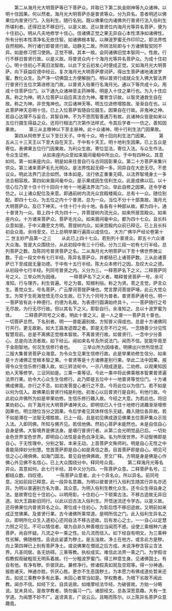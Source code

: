 <!-- { "loadSidebar": true } -->
　　第二从海月光大明菩萨等已下菩萨众。并取已下第二执金刚神等九众诸神。以明十住因果。何以然者。海月光大明菩萨亦是普贤等众。分为异名。意者明还以佛果位内普贤行门。入俗利生。随行名别。既以佛果位内诸佛共行普贤行法入俗利生所堪利者。还得旧法不移旧行。以是义故。还以普贤位内海月光等异名菩萨。便为十住初心。明从凡夫地修学十信心。信诸佛正觉之果无异自心本性清净如诸佛性。所有分别本性清净名无依住智。如诸佛根本智。以禅波罗蜜无作印印之。即法界性自然相称。所行诸行即普贤行故。动静无二故。所转法轮即与十方诸佛智契同不异。如是修习惯习使熟。正觉不移。其本一故。会同诸佛旧觉本智同一。性故。行行不移旧普贤行故。以是义故。将普贤众内十个海月光等异名菩萨众。为成十住初心。明十住初心不离旧法智故。以此下文云初发心时便成正觉。又如海月光大明菩萨。向下获益叹德中经云。复次海月光大明菩萨摩诃萨。得出生菩萨诸地诸波罗蜜。教化众生。及严净一切佛国土方便解脱门。明以普贤行成就众生入佛大智法界行普贤行五位次第进修法门故。以普贤入俗果行名海月光。通以下等共成十众。用成十住菩萨位门。以下通九众诸神至主药神等。明是入十住之果行也。为入十住应真。称之为神。明入位菩萨以自应真法合为神。覆育含识故。以智灵通救生自在故。称之为神。非世鬼神也。次后诸神天等。明五位进修增胜故。渐渐自在也。以此菩萨神天总明十住。已上入位菩萨皆随自位摄生。因果自在行故。非鬼神之神。若自心达理不与妄合。其智自神。不为不思而智善通万有故。此诸神众皆是如来以五位行摄生得益之众。还将行相法门次第作法样式。令其后学者一一仿之。善知因果故。
　　第三从主稼神以下至主昼神。此十众诸神。明十行利生法门因果故。
　　第四从阿修罗王以下至日天子。中有十众。明十回向利生法门因果。
　　第五从三十三天王以下至大自在天王。于中有十天王。明十地利生因果。已上五众是寄位。表佛果五位行门因果故。为利众生故。寄位显法。寄位入法。与众生作法。令众生证修。
　　从如来座内众至如来眉间毫相中所出众。于中有四种众。其意如何。第一如来座内众。明是如来往昔自行与古同因彰果众。第二十方菩萨来集兴供众。第三诸来菩萨毛孔光明众。是法界性起无碍一多。同异自在大悲无尽。不思议众。明此法界门法合如然。体本如是。法行依正重重无碍。以法界智境身土一多法合相容故。第四如来眉间毫中众。是示果成因生信利生众。此是成佛以后。以十信心位乃至十住十行十回向十地十一地遍法界法门众。举此自修之因果。还令学者仿之。以上诸众配位及来意。即通前树内流光众宫殿楼阁众。总有十一众。随位别配。即四十七众。为五位之内十个普贤。总为一众。当位不分十十部类故。海月光大明菩萨众。及已下神天。十住十行十向十地。各各有十种部从故。都为四十。通十普贤为一众。取上四十共为四十一。并菩提树内流光众。如来所居宫殿众。如来座内众。十方诸来菩萨众。菩萨毛光众。如来眉间毫中众。都为四十七众。且长科众意如是。于中义趣至文方明。菩提树内众。如来宫殿内众前已释讫。已上且长科初会众竟。余待至文。已上总明举果行遍周以成信位。
大方广佛华严经论卷第十二
世主妙严品第一之三
　　从此已上四十七众。若别列十普贤众。即五十六众诸大众海。皆是大众围绕分。从此初段中有三十行经。分为三段一初有七行半经。总列菩萨之数。及陈同号普贤菩萨之名。二从海月光大明菩萨以下至十佛世界微尘数。于此一段文中有七行半经。陈异名菩萨众。并都结已上诸菩萨数。三从此诸菩萨已下至成就无量功德。于中有十五行半经。陈大众本修行之因。及叹大众之德。从初段中七行半经。列同号普贤之内。义分为三。一释菩萨名下之义。二释菩萨同号之义。三举众所为因缘。
　　一释菩萨名下之义者。略释普贤菩萨一号。余可准知。行与理齐。利生皆遍。号之为普。知根利俗。称之为贤。菩之言觉。萨言众生。善觉众生。号名菩萨。广云摩诃菩提萨埵也。梵言摩诃菩提萨埵。此云大觉众生。为常于生死海觉悟无尽众生故。已下九个同号为普者。普贤菩萨通号也。明一一菩萨皆有此十种德行。约德为名故。为表德行圆满始终具十。一一菩萨随行之号无尽故。为行无尽行故。但以其名下之义。即彰自行。余准知之。总以十波罗蜜为体。
　　二释菩萨同号之义者。明此十普之义。是一人之普一一菩萨具十普也。一切菩萨总然。下名别者。明一一普能遍别故。方知普义得成也。总是十方诸佛同行共行。更无故新。如大王路发迹蹬之者。即是无奈不行之何。一念随善少分见性智慧现前。总是不离佛正觉根本智故。不离普贤行故。如普贤行。一念中少分善心。总是向法流者故。如下经云。闻如来名号及所说法门。闻而不信。犹能毕竟至于金刚智地。何况生信修行者也。
　　三举众所为因缘者。明佛出兴世所现依正二报大集普贤菩萨众海意。为令众生见果生信修行故。此是举果劝修生信分。如来是十方诸佛正觉根本智之果。十普贤等是十方诸佛差别行果。举此二法中因果。报得令众生信乐修行趣入故。如三转法轮中。一示八相成道是。二劝修。以观果知因劝人天等修学。三证同如是。三乘一乘等证。今此一乘中将此佛乘根本智果普贤遍法界行果。劝令大心众生生信修行。此乃即是五位中十一地普贤等觉位门。十方诸佛成佛竟。亦行之不息。如初发菩提心者行之不息。今将此位以为信门。若不如是以何为信入。故佛果后普贤行纯是利他。初发心以后普贤行是自利。利他行故。今此初众并佛所为如是举果劝修。生信乐修行趣入故。今经之大意。为若此也。将旧果劝初心。向下海月光大明菩萨诸神天众。即明信已入十住十地修行进趣渐渐增修因果也。明立随位当分之因果。令后学者见其体样信乐无疑。趣入随位各异故。若不如是滞在一法智无增胜故。已上一段。且是初见佛成道见佛果五位菩萨集众示现入法。入即同佛。所知与佛齐见。若信他佛。然初心菩萨未能然也。未是自信自心自身是佛。大智境界是佛法身。是堪行普贤行者。从第二会光明觉品已后。一切处金色世界宝色世界。即明自心法性是金色白净无染。名为所居世界。不动智佛即是自心。于无性理中。分别之智。本来无动。上首菩萨文殊师利。明是自心无性之中善能简择妙分别慧。觉首菩萨即是自心如是真信之首。目首菩萨即是自心。明见可信之心心境俱佛。如海门国法。普见自他俱佛故。至文广释。方明是身是佛是心作佛心外见佛不名信心。已上大众围绕分中。释同号众竟。
　　第二释海月光等名异众。其意如何。此七行半经。其中义分为四。一陈菩萨众意。二释菩萨名号。三都结众数。四叹德。
　　一陈菩萨众意者。此十个异名众。所以异名。前同号意。况如前段已释意。此一段异名意趣。为明以彼普贤行入俗利生随其行异名亦还异。为明以普遍别方名为普。其众意。为明入俗利生教化众生。还令众生得自身之法。是故寄位在十住初心。以明用彰。十住初心一下顿乘古法。不移古迹故无异旧道。如大王路新旧同行。以此以旧古法入俗利生。开悟迷流还令学古。以是义故。还将佛果位内普贤异名之众。寄位成十住初心。为彰后悟不移旧迹故。又明前如来成正觉佛果。及普贤行果。古今诸佛所乘常道。是明所信之门。此入俗利生异名之众。即明所化众生入道初心还同自法不移古迹故。后有发心之士。一一自心以定慧力照之可见。不可以情信者。堪为自非久种善根应当闻而不惑。设使三乘根种六通菩萨。尚自怀疑。凡流之中一乘之性。处凡流而信入。如下经自有明文。为三乘种性劣解。佛随根性。且说此娑婆为秽土。是五浊故。净土在他方。或言此方是秽。向上第四禅已上别有菩萨净土。或说佛果在僧祇之后方成。未说净秽含容尘含法界。凡圣同居。各无妨碍。三乘等教。执权成实。难信此法界一乘之门。为学假诠假教假观破粗现无明系着故。行一分粗波罗蜜门。得三种意生身。见诸佛国土。有自有他。有净有秽。忻彼厌此。兼修净行。修诸假真如观及空观等。得一分神通。报胜诸天。神通亦胜。忻厌心胜。更亦不生恶国秽土。为本愿力有佛成道处暂来还去。如说三乘教中多有此事。未回心者常当如是。学权教者。为根下劣故不闻此教。闻亦不信。如经下文。自具说故。如维摩经法华经。为破彼故。方始一分略说。犹未具论。是故学教者。慎勿偏习一门。诸部经文。总各深思意趣。大有一生学道。为闻慧不妙不广。返谤真言。广说云云。且略而陈尔。以上陈异名菩萨众意趣竟。
